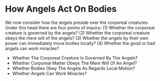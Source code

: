 # How Angels Act On Bodies

We now consider how the angels preside over the corporeal creatures. Under this head there are four points of inquiry:
(1) Whether the corporeal creature is governed by the angels?
(2) Whether the corporeal creature obeys the mere will of the angels?
(3) Whether the angels by their own power can immediately move bodies locally?
(4) Whether the good or bad angels can work miracles?

* Whether The Corporeal Creature Is Governed By The Angels?
* Whether Corporeal Matter Obeys The Mere Will Of An Angel?
* Whether Bodies Obey The Angels As Regards Local Motion?
* Whether Angels Can Work Miracles?